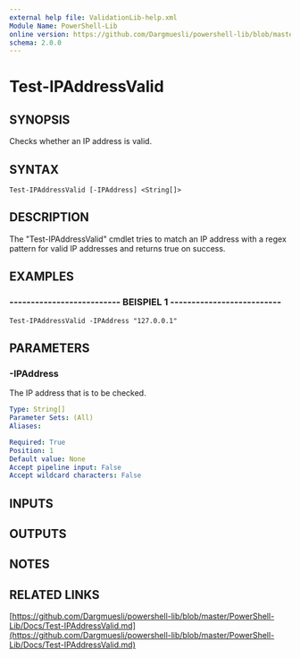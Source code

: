 ```yaml
---
external help file: ValidationLib-help.xml
Module Name: PowerShell-Lib
online version: https://github.com/Dargmuesli/powershell-lib/blob/master/PowerShell-Lib/Docs/Test-IPAddressValid.md
schema: 2.0.0
---
```


# Test-IPAddressValid

## SYNOPSIS
Checks whether an IP address is valid.

## SYNTAX

```
Test-IPAddressValid [-IPAddress] <String[]>
```

## DESCRIPTION
The "Test-IPAddressValid" cmdlet tries to match an IP address with a regex pattern for valid IP addresses and returns true on success.

## EXAMPLES

### -------------------------- BEISPIEL 1 --------------------------
```
Test-IPAddressValid -IPAddress "127.0.0.1"
```

## PARAMETERS

### -IPAddress
The IP address that is to be checked.

```yaml
Type: String[]
Parameter Sets: (All)
Aliases: 

Required: True
Position: 1
Default value: None
Accept pipeline input: False
Accept wildcard characters: False
```

## INPUTS

## OUTPUTS

## NOTES

## RELATED LINKS

[https://github.com/Dargmuesli/powershell-lib/blob/master/PowerShell-Lib/Docs/Test-IPAddressValid.md](https://github.com/Dargmuesli/powershell-lib/blob/master/PowerShell-Lib/Docs/Test-IPAddressValid.md)

